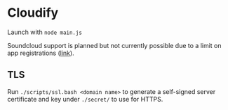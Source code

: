 # Cloudify
Launch with `node main.js`

Soundcloud support is planned but not currently possible due to a limit on app registrations ([link](https://soundcloud.com/you/apps/new)).

## TLS
Run `./scripts/ssl.bash <domain name>` to generate a self-signed server certificate and key under `./secret/` to use for HTTPS.

